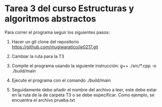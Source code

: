 # Tarea 3 del curso Estructuras y algoritmos abstractos
Para correr el programa seguir los siguientes pasos:

1. Hacer un git clone del repositorio https://github.com/mugiwaratico/ie0217.git

2. Cambiar la ruta para la T3

3. Compile el programa usando la siguiente instrucción: g++ ./src/*.cpp -o ./build/main

4. Ejecute el programa con el comando ./build/main

5. Seguidamente debe añadir el nombre del archivo a leer, este debe estar en la ruta de la de carpeta T3 o se debe especificar. Como ejemplo, se encuentra el archivo prueba.txt